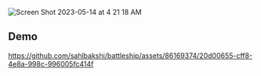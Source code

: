 ![Screen Shot 2023-05-14 at 4 21 18 AM](https://github.com/sahlbakshi/battleship/assets/86169374/505609cb-d6ec-407e-8b62-36e69970843f)

## Demo

https://github.com/sahlbakshi/battleship/assets/86169374/20d00655-cff8-4e8a-998c-996005fc414f

